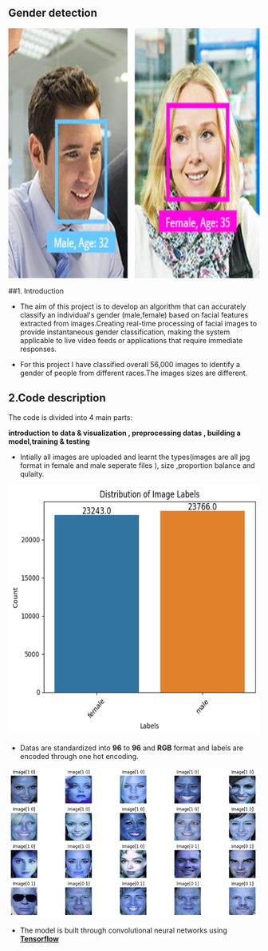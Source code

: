 ##  **Gender detection**

<img src="https://github.com/Mukhriddin19980901/Gender_detection/blob/main/pngfile/face_analysis_camera_selector-02.jpg?raw=true" width="600" height="500" />

##1. Introduction

- The aim of this project is to develop an algorithm that can accurately classify an individual's gender (male,female) based on facial features extracted from images.Creating real-time processing of facial images to provide instantaneous gender classification, making the system applicable to live video feeds or applications that require immediate responses.



- For this project I have classified overall 56,000 images to identify a gender of people from different races.The images sizes are different.


## 2.Code description

The code is divided into 4 main parts:

**introduction to data & visualization , preprocessing datas , building a model,training & testing**

- Intially  all images are uploaded and learnt the types(images are all jpg format in female and male seperate files ), size ,proportion balance and qulaity.

<img src="https://github.com/Mukhriddin19980901/Gender_detection/blob/main/pngfile/gender_dtc.png?raw=true" width="600" height="500" />

- Datas are standardized into **96** to **96** and **RGB** format and labels are encoded through one hot encoding.

<img src="https://github.com/Mukhriddin19980901/Gender_detection/blob/main/pngfile/genders.png?raw=true" width="500" height="300" />

- The model is built through  convolutional neural networks using [**Tensorflow**](https://en.wikipedia.org/wiki/TensorFlow)  
